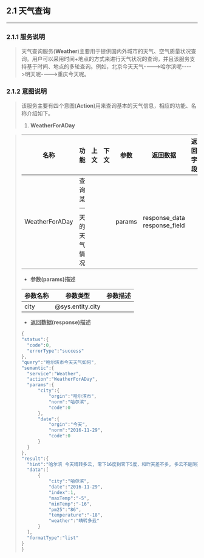 ## 2.1 天气查询

---

### 2.1.1 服务说明

> 天气查询服务\(**Weather**\)主要用于提供国内外城市的天气、空气质量状况查询。用户可以采用时间+地点的方式来进行天气状况的查询，并且该服务支持基于时间、地点的多轮查询。例如，北京今天天气----&gt;哈尔滨呢----&gt;明天呢----&gt;重庆今天呢。

### 2.1.2 意图说明

> 该服务主要有四个意图\(**Action**\)用来查询基本的天气信息，相应的功能、名称介绍如下。
> 
> 1. **WeatherForADay**

>   | 名称 | 功能 | 上文 | 下文 | 参数 | 返回数据 |返回字段|
>   | --- | --- | --- | --- | --- | --- |---|
>   | WeatherForADay | 查询某一天的天气情况 |  |  | params | response_data response_field|
> 
>   * **参数\(params\)描述**
> 
>   | 参数名称 | 参数类型 | 参数描述 |
>   | --- | --- | --- |
>   | city | @sys.entity.city |  |
> 
>   * **返回数据\(response\)描述**
> 
>   ```go
>   {
>   "status":{
>     "code":0,
>     "errorType":"success"
>   },
>   "query":"哈尔滨市今天天气如何",
>   "semantic":{
>     "service":"Weather",
>     "action":"WeatherForADay",
>     "params":{
>         "city":{
>             "orgin":"哈尔滨市",
>             "norm":"哈尔滨",
>             "code":0
>         },
>         "date":{
>             "orgin":"今天",
>             "norm":"2016-11-29",
>             "code":0
>         }
>     }
>   },
>   "result":{
>     "hint":"哈尔滨 今天晴转多云, 零下16度到零下5度，和昨天差不多, 多云不是阴天哦……",
>     "data":[
>         {
>             "city":"哈尔滨",
>             "date":"2016-11-29",
>             "index":1,
>             "maxTemp":"-5",
>             "minTemp":"-16",
>             "pm25":"86",
>             "temperature":"-18",
>             "weather":"晴转多云"
>         }
>     ],
>     "formatType":"list"
>   }
>   }
>   ```

